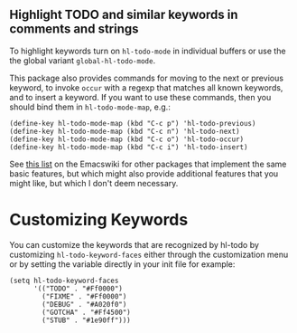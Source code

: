 Highlight TODO and similar keywords in comments and strings
-----------------------------------------------------------

To highlight keywords turn on `hl-todo-mode` in individual buffers
or use the the global variant `global-hl-todo-mode`.

This package also provides commands for moving to the next or
previous keyword, to invoke `occur` with a regexp that matches all
known keywords, and to insert a keyword.  If you want to use these
commands, then you should bind them in `hl-todo-mode-map`, e.g.:

```emacs-lisp
(define-key hl-todo-mode-map (kbd "C-c p") 'hl-todo-previous)
(define-key hl-todo-mode-map (kbd "C-c n") 'hl-todo-next)
(define-key hl-todo-mode-map (kbd "C-c o") 'hl-todo-occur)
(define-key hl-todo-mode-map (kbd "C-c i") 'hl-todo-insert)
```

See [this list](https://www.emacswiki.org/emacs/FixmeMode) on the Emacswiki for
other packages that implement the same basic features, but which might
also provide additional features that you might like, but which I
don't deem necessary.

Customizing Keywords
================

You can customize the keywords that are recognized by hl-todo by
customizing `hl-todo-keyword-faces` either through the customization
menu or by setting the variable directly in your init file for
example:

```emacs-lisp
(setq hl-todo-keyword-faces
      '(("TODO" . "#Ff0000")
        ("FIXME" . "#Ff0000")
        ("DEBUG" . "#A020f0")
        ("GOTCHA" . "#Ff4500")
        ("STUB" . "#1e90ff")))
```